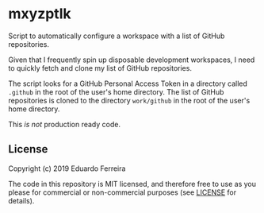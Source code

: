 # mxyzptlk

Script to automatically configure a workspace with a list of GitHub repositories.

Given that I frequently spin up disposable development workspaces, I need to
quickly fetch and clone my list of GitHub repositories.

The script looks for a GitHub Personal Access Token in a directory called `.github`
in the root of the user's home directory. The list of GitHub repositories is
cloned to the directory `work/github` in the root of the user's home directory.

This *is not* production ready code.

## License

Copyright (c) 2019 Eduardo Ferreira

The code in this repository is MIT licensed, and therefore free to use as you
please for commercial or non-commercial purposes (see [LICENSE](LICENSE) for
details).
